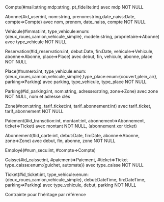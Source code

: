 Compte(#mail:string mdp:string, pt_fidelite:int) avec mdp NOT NULL  

Abonne(#id_user:int, nom:string, prenom:string,date_naiss:Date, compte=>Compte) avec nom, prenom, date_naiss, compte NOT NULL    

Vehicule(#immat:int, type_vehicule:enum:{deux_roues,camion,vehicule_simple}, modele:string, proprietaire=>Abonne) avec type_vehicule NOT NULL

Reservation(#id_reservation:int, debut:Date, fin:Date, vehicule=>Vehicule, abonne=>Abonne, place=>Place) avec debut, fin, vehicule, abonne, place NOT NULL   

Place(#numero:int, type_vehicule:enum:{deux_roues,camion,vehicule_simple},type_place:enum:{couvert,plein_air}, parking=>Parking) avec parking, type_vehicule, type_place NOT NULL   

Parking(#id_parking:int, nom:string, adresse:string, zone=>Zone) avec zone NOT NULL, nom et adresse clés

Zone(#nom:string, tarif_ticket:int, tarif_abonnement:int) avec tarif_ticket, tarif_abonnement NOT NULL  

Paiement(#id_transction:int, montant:int, abonnement=>Abonnement, ticket=>Ticket) avec montant NOT NULL, (abonnement xor ticket)     

Abonnement(#id_carte:int, debut:Date, fin:Date, abonne=>Abonne, zone=>Zone) avec debut, fin, abonne, zone NOT NULL

Employé(#num_secu:int, #compte=>Compte)    

Caisse(#id_caisse:int, #paiement=>Paiement, #ticket=>Ticket type_caisse:enum:{guichet, automate}) avec type_caisse NOT NULL 

Ticket(#id_ticket:int, type_vehicule:enum:{deux_roues,camion,vehicule_simple}, debut:DateTime, fin:DateTime, parking=>Parking) avec type_vehicule, debut, parking NOT NULL

Contrainte pour l'héritage par référence  
